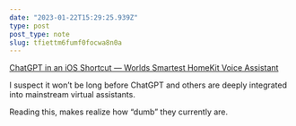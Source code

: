 ```yaml
---
date: "2023-01-22T15:29:25.939Z"
type: post 
post_type: note
slug: tfiettm6fumf0focwa8n0a
---
```

 [ChatGPT in an iOS Shortcut — Worlds Smartest HomeKit Voice Assistant](https://matemarschalko.medium.com/chatgpt-in-an-ios-shortcut-worlds-smartest-homekit-voice-assistant-9a33b780007a)

I suspect it won’t be long before ChatGPT and others are deeply integrated into mainstream virtual assistants. 

Reading this, makes realize how “dumb” they currently are. 
